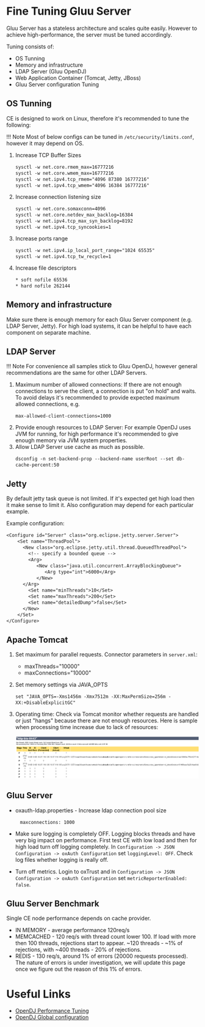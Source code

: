 # Fine Tuning Gluu Server
Gluu Server has a stateless architecture and scales quite easily. However to achieve high-performance, the server must be tuned accordingly.

Tuning consists of:

- OS Tunning   
- Memory and infrastructure   
- LDAP Server (Gluu OpenDJ)      
- Web Application Container (Tomcat, Jetty, JBoss)   
- Gluu Server configuration Tuning    

## OS Tunning

CE is designed to work on Linux, therefore it's recommended to tune the following:

!!! Note
    Most of below configs can be tuned in `/etc/security/limits.conf`, however it may depend on OS. 

1. Increase TCP Buffer Sizes
   ```
   sysctl -w net.core.rmem_max=16777216
   sysctl -w net.core.wmem_max=16777216
   sysctl -w net.ipv4.tcp_rmem="4096 87380 16777216"
   sysctl -w net.ipv4.tcp_wmem="4096 16384 16777216"
   ```

1. Increase connection listening size
   ```
   sysctl -w net.core.somaxconn=4096
   sysctl -w net.core.netdev_max_backlog=16384
   sysctl -w net.ipv4.tcp_max_syn_backlog=8192
   sysctl -w net.ipv4.tcp_syncookies=1
   ```

1. Increase ports range
   ```
   sysctl -w net.ipv4.ip_local_port_range="1024 65535"
   sysctl -w net.ipv4.tcp_tw_recycle=1
   ```

1. Increase file descriptors

   ```
   * soft nofile 65536
   * hard nofile 262144
   ```

## Memory and infrastructure

Make sure there is enough memory for each Gluu Server component (e.g. LDAP Server, Jetty). For high load systems, it can be helpful to have each component on separate machine.  

## LDAP Server

!!! Note
    For convenience all samples stick to Gluu OpenDJ, however general recommendations are the same for other LDAP Servers.

1. Maximum number of allowed connections: If there are not enough connections to serve the client, a connection is
put "on hold" and waits. To avoid delays it's recommended to provide expected maximum allowed connections, e.g. 
    ```
    max-allowed-client-connections=1000
    ```
1. Provide enough resources to LDAP Server: For example OpenDJ uses JVM for running, for high performance it's
    recommended to give enough memory via JVM system properties.
1. Allow LDAP Server use cache as much as possible.
   ```
   dsconfig -n set-backend-prop --backend-name userRoot --set db-cache-percent:50
   ```

## Jetty

By default jetty task queue is not limited. If it's expected get high load then it make sense to limit it. Also configuration may depend for each particular example.

Example configuration:
```
<Configure id="Server" class="org.eclipse.jetty.server.Server">
    <Set name="ThreadPool">
      <New class="org.eclipse.jetty.util.thread.QueuedThreadPool">
        <!-- specify a bounded queue -->
        <Arg>
           <New class="java.util.concurrent.ArrayBlockingQueue">
              <Arg type="int">6000</Arg>
           </New>
      </Arg>
        <Set name="minThreads">10</Set>
        <Set name="maxThreads">200</Set>
        <Set name="detailedDump">false</Set>
      </New>
    </Set>
</Configure>
```

## Apache Tomcat

1. Set maximum for parallel requests. Connector parameters in `server.xml`:
      - maxThreads="10000"
      - maxConnections="10000"
     
1. Set memory settings via JAVA_OPTS    
    ```
    set "JAVA_OPTS=-Xms1456m -Xmx7512m -XX:MaxPermSize=256m -XX:+DisableExplicitGC"
    ```
1. Operating time: Check via Tomcat monitor whether requests are handled or just "hangs" because there are not enough resources. Here is sample when processing time increase due to lack of resources:

   ![tomcatStatus](../img/admin-guide/fine-tuning/tomcatStatus.png)

## Gluu Server

- oxauth-ldap.properties - Increase ldap connection pool size
```
     maxconnections: 1000
```

- Make sure logging is completely OFF. Logging blocks threads and have very big impact on performance. First test CE with low load and then for high load turn off logging completely.
In `Configuration -> JSON Configuration -> oxAuth Configuration` set `loggingLevel: OFF`. Check log files whether logging is really off.
 
- Turn off metrics. Login to oxTrust and in `Configuration -> JSON Configuration -> oxAuth Configuration` set `metricReporterEnabled: false`.

## Gluu Server Benchmark

Single CE node performance depends on cache provider. 

- IN MEMORY - average performance 120req/s 
- MEMCACHED - 120 req/s with thread count lower 100. If load with more then 100 threads, rejections start to appear. ~120 threads - ~1% of rejections, with ~400 threads - 20% of rejections.
- REDIS - 130 req/s, around 1% of errors (20000 requests processed). The nature of errors is under investigation, we will update this page once we figure out the reason of this 1% of errors.

# Useful Links

- [OpenDJ Performance Tuning](https://backstage.forgerock.com/#!/docs/opendj/2.6.0/admin-guide/chap-tuning)
- [OpenDJ Global configuration](http://opendj.forgerock.org/opendj-server/configref/global.html#max-allowed-client-connections)
